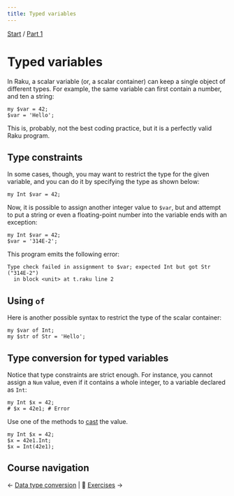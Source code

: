 ```yaml
---
title: Typed variables
---
```


[Start](/raku-course/) / [Part 1](/raku-course/part1)

# Typed variables

In Raku, a scalar variable (or, a scalar container) can keep a single object of different types. For example, the same variable can first contain a number, and ten a string:

    my $var = 42;
    $var = 'Hello';

This is, probably, not the best coding practice, but it is a perfectly valid Raku program.

## Type constraints

In some cases, though, you may want to restrict the type for the given variable, and you can do it by specifying the type as shown below:

    my Int $var = 42;

Now, it is possible to assign another integer value to `$var`, but and attempt to put a string or even a floating-point number into the variable ends with an exception:

    my Int $var = 42;
    $var = '314E-2';

This program emits the following error:

    Type check failed in assignment to $var; expected Int but got Str ("314E-2")
      in block <unit> at t.raku line 2

## Using `of`

Here is another possible syntax to restrict the type of the scalar container:

    my $var of Int;
    my $str of Str = 'Hello';

## Type conversion for typed variables

Notice that type constraints are strict enough. For instance, you cannot assign a `Num` value, even if it contains a whole integer, to a variable declared as `Int`:

    my Int $x = 42;
    # $x = 42e1; # Error

Use one of the methods to [cast](/raku-course/coercion) the value.

    my Int $x = 42;
    $x = 42e1.Int;
    $x = Int(42e1);

## Course navigation

← [Data type conversion](/raku-course/coercion) | 💪 [Exercises](exercises) →
